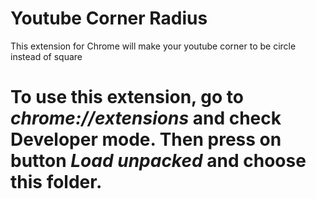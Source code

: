 # Youtube Corner Radius
This extension for Chrome will make your youtube corner to be circle instead of square

# To use this extension, go to *chrome://extensions* and check Developer mode. Then press on button *Load unpacked* and choose this folder. 